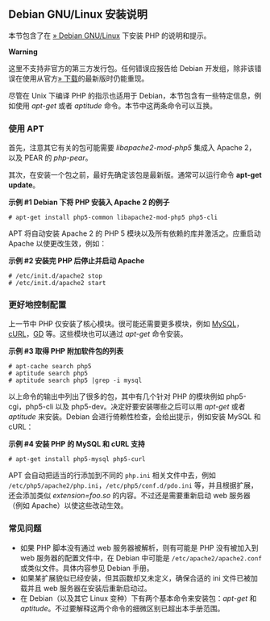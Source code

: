 Debian GNU/Linux 安装说明
-------------------------

本节包含了在
<a href="http://www.debian.org/" class="link external">» Debian GNU/Linux</a>
下安装 PHP 的说明和提示。

**Warning**

这里不支持非官方的第三方发行包。任何错误应报告给 Debian
开发组，除非该错误在使用从官方<a href="https://www.php.net/downloads.php" class="link external">» 下载</a>的最新版时仍能重现。

尽管在 Unix 下编译 PHP 的指示也适用于
Debian，本节包含有一些特定信息，例如使用 *apt-get* 或者 *aptitude*
命令。本节中这两条命令可以互换。

### 使用 APT

首先，注意其它有关的包可能需要 *libapache2-mod-php5* 集成入 Apache
2，以及 PEAR 的 *php-pear*。

其次，在安装一个包之前，最好先确定该包是最新版。通常可以运行命令
**apt-get update**。

**示例 \#1 Debian 下将 PHP 安装入 Apache 2 的例子**

``` shell
# apt-get install php5-common libapache2-mod-php5 php5-cli
```

APT 将自动安装 Apache 2 的 PHP 5 模块以及所有依赖的库并激活之。应重启动
Apache 以使更改生效，例如：

**示例 \#2 安装完 PHP 后停止并启动 Apache**

``` shell
# /etc/init.d/apache2 stop
# /etc/init.d/apache2 start
```

### 更好地控制配置

上一节中 PHP 仅安装了核心模块。很可能还需要更多模块，例如
<a href="/set/mysqlinfo.html#Mysql（原始）" class="link">MySQL</a>，<a href="/book/curl.html" class="link">cURL</a>，<a href="/book/image.html" class="link">GD</a>
等。这些模块也可以通过 *apt-get* 命令安装。

**示例 \#3 取得 PHP 附加软件包的列表**

``` shell
# apt-cache search php5
# aptitude search php5
# aptitude search php5 |grep -i mysql
```

以上命令的输出中列出了很多的包，其中有几个针对 PHP 的模块例如
php5-cgi，php5-cli 以及 php5-dev。决定好要安装哪些之后可以用 *apt-get*
或者 *aptitude* 来安装。Debian 会进行倚赖性检查，会给出提示，例如安装
MySQL 和 cURL：

**示例 \#4 安装 PHP 的 MySQL 和 cURL 支持**

``` shell
# apt-get install php5-mysql php5-curl
```

APT 会自动把适当的行添加到不同的 `php.ini` 相关文件中去，例如
`/etc/php5/apache2/php.ini`，`/etc/php5/conf.d/pdo.ini`
等，并且根据扩展，还会添加类似 *extension=foo.so*
的内容。不过还是需要重新启动 web 服务器（例如 Apache）以使这些改动生效。

### 常见问题

-   <span class="simpara"> 如果 PHP 脚本没有通过 web
    服务器被解析，则有可能是 PHP 没有被加入到 web 服务器的配置文件中，在
    Debian 中可能是 `/etc/apache2/apache2.conf` 或类似文件。具体内容参见
    Debian 手册。 </span>
-   <span class="simpara">
    如果某扩展貌似已经安装，但其函数却又未定义，确保合适的 ini
    文件已被加载并且 web 服务器在安装后重新启动过。 </span>
-   <span class="simpara"> 在 Debian（以及其它 Linux
    变种）下有两个基本命令来安装包：*apt-get* 和
    *aptitude*。不过要解释这两个命令的细微区别已超出本手册范围。 </span>
